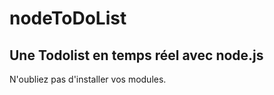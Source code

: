 # nodeToDoList

## Une Todolist en temps réel avec node.js

N'oubliez pas d'installer vos modules.

